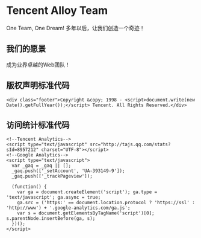 Tencent Alloy Team
==================
One Team, One Dream! 多年以后，让我们创造一个奇迹！


## 我们的愿景

成为业界卓越的Web团队！




## 版权声明标准代码

  	<div class="footer">Copyright &copy; 1998 - <script>document.write(new Date().getFullYear());</script> Tencent. All Rights Reserved.</div>


## 访问统计标准代码

	<!--Tencent Analytics-->
	<script type="text/javascript" src="http://tajs.qq.com/stats?sId=8957212" charset="UTF-8"></script>
	<!--Google Analytics-->
	<script type="text/javascript">
	  var _gaq = _gaq || [];
	  _gaq.push(['_setAccount', 'UA-393149-9']);
	  _gaq.push(['_trackPageview']);

	  (function() {
	    var ga = document.createElement('script'); ga.type = 'text/javascript'; ga.async = true;
	    ga.src = ('https:' == document.location.protocol ? 'https://ssl' : 'http://www') + '.google-analytics.com/ga.js';
	    var s = document.getElementsByTagName('script')[0]; s.parentNode.insertBefore(ga, s);
	  })();
	</script>